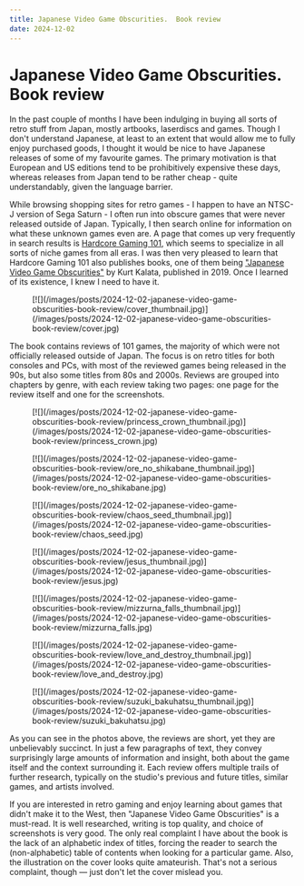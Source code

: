 ```yaml
---
title: Japanese Video Game Obscurities.  Book review
date: 2024-12-02
---
```


Japanese Video Game Obscurities.  Book review
=============================================

In the past couple of months I have been indulging in buying all sorts of retro
stuff from Japan, mostly artbooks, laserdiscs and games.  Though I don't
understand Japanese, at least to an extent that would allow me to fully enjoy
purchased goods, I thought it would be nice to have Japanese releases of some of
my favourite games.  The primary motivation is that European and US editions
tend to be prohibitively expensive these days, whereas releases from Japan tend
to be rather cheap - quite understandably, given the language barrier.

While browsing shopping sites for retro games - I happen to have an NTSC-J
version of Sega Saturn - I often run into obscure games that were never released
outside of Japan.  Typically, I then search online for information on what these
unknown games even are.  A page that comes up very frequently in search results
is [Hardcore Gaming 101](http://www.hardcoregaming101.net/), which seems to
specialize in all sorts of niche games from all eras.  I was then very pleased
to learn that Hardcore Gaming 101 also publishes books, one of them being
["Japanese Video Game
Obscurities"](http://www.hardcoregaming101.net/books/hg101-presents-japanese-video-game-obscurities/)
by Kurt Kalata, published in 2019.  Once I learned of its existence, I knew I
need to have it.

<div class="thumbnail">
<figure>
[![](/images/posts/2024-12-02-japanese-video-game-obscurities-book-review/cover_thumbnail.jpg)](/images/posts/2024-12-02-japanese-video-game-obscurities-book-review/cover.jpg)
</figure>
</div>

The book contains reviews of 101 games, the majority of which were not
officially released outside of Japan.  The focus is on retro titles for both
consoles and PCs, with most of the reviewed games being released in the 90s, but
also some titles from 80s and 2000s.  Reviews are grouped into chapters by
genre, with each review taking two pages: one page for the review itself and one
for the screenshots.

<div class="thumbnail">
<figure>
[![](/images/posts/2024-12-02-japanese-video-game-obscurities-book-review/princess_crown_thumbnail.jpg)](/images/posts/2024-12-02-japanese-video-game-obscurities-book-review/princess_crown.jpg)
</figure>
</div>

<div class="thumbnail">
<figure>
[![](/images/posts/2024-12-02-japanese-video-game-obscurities-book-review/ore_no_shikabane_thumbnail.jpg)](/images/posts/2024-12-02-japanese-video-game-obscurities-book-review/ore_no_shikabane.jpg)
</figure>
</div>

<div class="thumbnail">
<figure>
[![](/images/posts/2024-12-02-japanese-video-game-obscurities-book-review/chaos_seed_thumbnail.jpg)](/images/posts/2024-12-02-japanese-video-game-obscurities-book-review/chaos_seed.jpg)
</figure>
</div>

<div class="thumbnail">
<figure>
[![](/images/posts/2024-12-02-japanese-video-game-obscurities-book-review/jesus_thumbnail.jpg)](/images/posts/2024-12-02-japanese-video-game-obscurities-book-review/jesus.jpg)
</figure>
</div>

<div class="thumbnail">
<figure>
[![](/images/posts/2024-12-02-japanese-video-game-obscurities-book-review/mizzurna_falls_thumbnail.jpg)](/images/posts/2024-12-02-japanese-video-game-obscurities-book-review/mizzurna_falls.jpg)
</figure>
</div>

<div class="thumbnail">
<figure>
[![](/images/posts/2024-12-02-japanese-video-game-obscurities-book-review/love_and_destroy_thumbnail.jpg)](/images/posts/2024-12-02-japanese-video-game-obscurities-book-review/love_and_destroy.jpg)
</figure>
</div>

<div class="thumbnail">
<figure>
[![](/images/posts/2024-12-02-japanese-video-game-obscurities-book-review/suzuki_bakuhatsu_thumbnail.jpg)](/images/posts/2024-12-02-japanese-video-game-obscurities-book-review/suzuki_bakuhatsu.jpg)
</figure>
</div>

As you can see in the photos above, the reviews are short, yet they are
unbelievably succinct.  In just a few paragraphs of text, they convey
surprisingly large amounts of information and insight, both about the game
itself and the context surrounding it.  Each review offers multiple trails of
further research, typically on the studio's previous and future titles, similar
games, and artists involved.

If you are interested in retro gaming and enjoy learning about games that didn't
make it to the West, then "Japanese Video Game Obscurities" is a must-read.  It
is well researched, writing is top quality, and choice of screenshots is very
good.  The only real complaint I have about the book is the lack of an
alphabetic index of titles, forcing the reader to search the (non-alphabetic)
table of contents when looking for a particular game.  Also, the illustration on
the cover looks quite amateurish.  That's not a serious complaint, though
&mdash; just don't let the cover mislead you.
